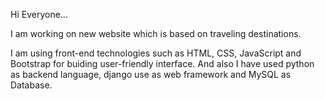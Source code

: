 Hi Everyone...

I am working on new website which is based on traveling destinations.

I am using front-end technologies such as HTML, CSS, JavaScript and Bootstrap for buiding user-friendly interface.
And also I have used python as backend language, django use as web framework and MySQL as Database.
